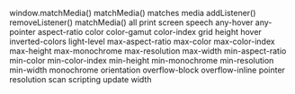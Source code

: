 window.matchMedia()
matchMedia()
matches
media
addListener()
removeListener()
matchMedia()
all
print
screen
speech
any-hover
any-pointer
aspect-ratio
color
color-gamut
color-index
grid
height
hover
inverted-colors
light-level
max-aspect-ratio
max-color
max-color-index
max-height
max-monochrome
max-resolution
max-width
min-aspect-ratio
min-color
min-color-index
min-height
min-monochrome
min-resolution
min-width
monochrome
orientation
overflow-block
overflow-inline
pointer
resolution
scan
scripting
update
width
